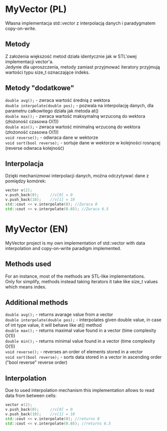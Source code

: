 # MyVector (PL)
Własna implementacja std::vector z interpolacją danych i paradygmatem copy-on-write.
## Metody
Z założenia większość metod działa identycznie jak w STL'owej implementacji vector'a.  
Jedynie dla uproszczenia, metody zamiast przyjmować iteratory przyjmują wartości typu size_t oznaczające indeks.
## Metody "dodatkowe"
`double avg();` - zwraca wartość średnią z wektora  
`double interpolate(double pos);` - pozwala na interpolację danych, dla parametru całkowitego działa jak metoda at()  
`double max();` - zwraca wartość maksymalną wrzuconą do wektora (złożoność czasowa O(1))  
`double min();` - zwraca wartość minimalną wrzuconą do wektora (złożoność czasowa O(1))  
`void reverse();` - odwraca dane w wektorze  
`void sort(bool reverse);` - sortuje dane w wektorze w kolejności rosnącej (reverse odwraca kolejność)  
## Interpolacja
Dzięki mechanizmowi interpolacji danych, można odczytywać dane z pomiędzy komórek:
```cpp
vector v(2);
v.push_back(0);     //v[0] = 0
v.push_back(10);    //v[1] = 10
std::cout << v.interpolate(0); //Zwraca 0
std::cout << v.interpolate(0.65); //Zwraca 6.5
```
# MyVector (EN)
MyVector project is my own implementation of std::vector with data interpolation and copy-on-write paradigm implemented.
## Methods used
For an instance, most of the methods are STL-like implementations.  
Only for simplify, methods instead taking iterators it take like size_t values which means index.
## Additional methods
`double avg();` - returns avarage value from a vector  
`double interpolate(double pos);` - interpolates given double value, in case of int type value, it will behave like at() method  
`double max();` - returns maximal value found in a vector (time complexity O(1))  
`double min();` - returns minimal value found in a vector (time complexity O(1))  
`void reverse();` - reverses an order of elements stored in a vector  
`void sort(bool reverse);` - sorts data stored in a vector in ascending order ("bool reverse" reverse order)  
## Interpolation
Due to used interpolation mechanism this implementation allows to read data from between cells:
```cpp
vector v(2);
v.push_back(0);     //v[0] = 0
v.push_back(10);    //v[1] = 10
std::cout << v.interpolate(0); //returns 0
std::cout << v.interpolate(0.65); //returns 6.5
```
